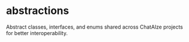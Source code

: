 # abstractions
Abstract classes, interfaces, and enums shared across ChatAIze projects for better interoperability.
